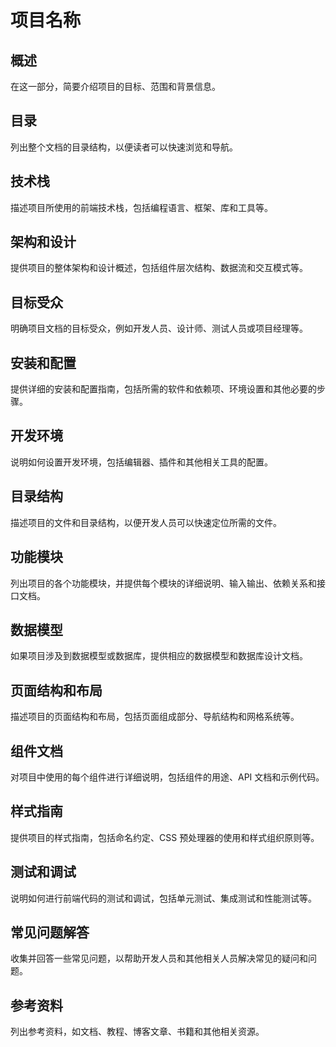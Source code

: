 # 项目名称

## 概述
在这一部分，简要介绍项目的目标、范围和背景信息。

## 目录
列出整个文档的目录结构，以便读者可以快速浏览和导航。

## 技术栈
描述项目所使用的前端技术栈，包括编程语言、框架、库和工具等。

## 架构和设计
提供项目的整体架构和设计概述，包括组件层次结构、数据流和交互模式等。

## 目标受众
明确项目文档的目标受众，例如开发人员、设计师、测试人员或项目经理等。

## 安装和配置
提供详细的安装和配置指南，包括所需的软件和依赖项、环境设置和其他必要的步骤。

## 开发环境
说明如何设置开发环境，包括编辑器、插件和其他相关工具的配置。

## 目录结构
描述项目的文件和目录结构，以便开发人员可以快速定位所需的文件。

## 功能模块
列出项目的各个功能模块，并提供每个模块的详细说明、输入输出、依赖关系和接口文档。

## 数据模型
如果项目涉及到数据模型或数据库，提供相应的数据模型和数据库设计文档。

## 页面结构和布局
描述项目的页面结构和布局，包括页面组成部分、导航结构和网格系统等。

## 组件文档
对项目中使用的每个组件进行详细说明，包括组件的用途、API 文档和示例代码。

## 样式指南
提供项目的样式指南，包括命名约定、CSS 预处理器的使用和样式组织原则等。

## 测试和调试
说明如何进行前端代码的测试和调试，包括单元测试、集成测试和性能测试等。

## 常见问题解答
收集并回答一些常见问题，以帮助开发人员和其他相关人员解决常见的疑问和问题。

## 参考资料
列出参考资料，如文档、教程、博客文章、书籍和其他相关资源。
